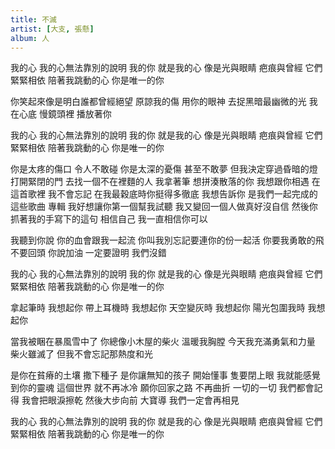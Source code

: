```yaml
---
title: 不滅
artist: [大支, 張懸]
album: 人
---
```

我的心 我的心無法靠別的說明
我的你 就是我的心
像是光與眼睛 疤痕與曾經 它們緊緊相依
陪著我跳動的心 你是唯一的你

你笑起來像是明白誰都曾經絕望 原諒我的傷
用你的眼神 去捉黑暗最幽微的光
我在心底 慢鏡頭裡 播放著你

我的心 我的心無法靠別的說明
我的你 就是我的心
像是光與眼睛 疤痕與曾經 它們緊緊相依
陪著我跳動的心 你是唯一的你

你是太疼的傷口 令人不敢碰
你是太深的憂傷 甚至不敢夢
但我決定穿過昏暗的燈 打開緊閉的門 去找一個不在裡麵的人
我拿著筆 想拼湊散落的你
我想跟你相遇 在這首歌裡
我不會忘記 在我最穀底時你挺得多徹底
我想告訴你 是我們一起完成的這些歌曲
專輯 我好想讓你第一個幫我試聽
我又變回一個人做真好沒自信
然後你抓著我的手寫下的這句
相信自己 我一直相信你可以

我聽到你說 你的血會跟我一起流
你叫我別忘記要連你的份一起活
你要我勇敢的飛 不要回頭
你說加油 一定要證明 我們沒錯

我的心 我的心無法靠別的說明
我的你 就是我的心
像是光與眼睛 疤痕與曾經 它們緊緊相依
陪著我跳動的心 你是唯一的你

拿起筆時 我想起你
帶上耳機時 我想起你
天空變灰時 我想起你
陽光包圍我時 我想起你

當我被睏在暴風雪中了
你總像小木屋的柴火 溫暖我胸膛
今天我充滿勇氣和力量
柴火雖滅了 但我不會忘記那熱度和光

是你在貧瘠的土壤 撒下種子
是你讓無知的孩子 開始懂事
隻要閉上眼 我就能感覺到你的靈魂
這個世界 就不再冰冷
願你回家之路 不再曲折
一切的一切 我們都會記得
我會把眼淚擦乾 然後大步向前
大寶導 我們一定會再相見

我的心 我的心無法靠別的說明
我的你 就是我的心
像是光與眼睛 疤痕與曾經 它們緊緊相依
陪著我跳動的心 你是唯一的你